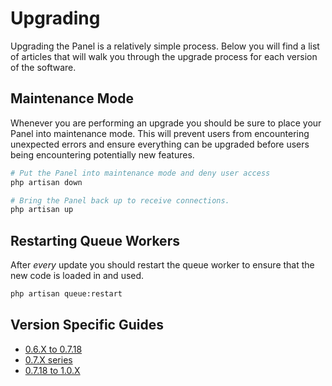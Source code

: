 # Upgrading
Upgrading the Panel is a relatively simple process. Below you will find a list of articles that will walk you through
the upgrade process for each version of the software.

## Maintenance Mode
Whenever you are performing an upgrade you should be sure to place your Panel into maintenance mode. This will prevent
users from encountering unexpected errors and ensure everything can be upgraded before users being encountering
potentially new features.

``` bash
# Put the Panel into maintenance mode and deny user access
php artisan down

# Bring the Panel back up to receive connections.
php artisan up
```

## Restarting Queue Workers
After _every_ update you should restart the queue worker to ensure that the new code is loaded in and used.

``` bash
php artisan queue:restart
```

## Version Specific Guides

* [0.6.X to 0.7.18](/panel/upgrade/0.6_to_0.7.md)
* [0.7.X series](/panel/upgrade/0.7.md) <Badge text="current" vertical="middle"/>
* [0.7.18 to 1.0.X](/panel/upgrade/0.7_to_1.0.md) <Badge text="alpha release" vertical="middle"/>
